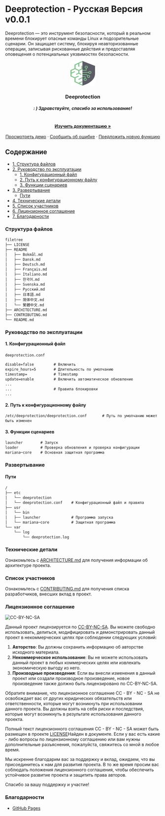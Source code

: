 # Deeprotection - Русская Версия v0.0.1

Deeprotection — это инструмент безопасности, который в реальном времени блокирует опасные команды Linux и подозрительные сценарии. Он защищает систему, блокируя неавторизованные операции, записывая рискованные действия и предоставляя оповещения о потенциальных уязвимостях безопасности.

<p align="center">
  <a href="https://github.com/Geekstrange/Deeprotection">
    <img src="https://github.com/Geekstrange/Deeprotection/blob/main/images/logo.svg" alt="Logo" width="80" height="80">
  </a>
  <h3 align="center">Deeprotection</h3>
  <h5 align="center">: ) Здравствуйте, спасибо за использование!</h5>
  <p align="center">
    <br />
    <a href="https://github.com/Geekstrange/Deeprotection"><strong>Изучить документацию »</strong></a>
    <br />
    <br />
    <a href="https://github.com/Geekstrange/Deeprotection">Просмотреть демо</a>
    ·
    <a href="https://github.com/Geekstrange/Deeprotection/issues">Сообщить об ошибке</a>
    ·
    <a href="https://github.com/Geekstrange/Deeprotection/issues">Предложить новую функцию</a>
  </p>
</p>

## Содержание

- [1. Структура файлов](#структура-файлов)
- [2. Руководство по эксплуатации](#руководство-по-эксплуатации)
  - [1. Конфигурационный файл](#1-конфигурационный-файл)
  - [2. Путь к конфигурационному файлу](#2-путь-к-конфигурационному-файлу)
  - [3. Функции сценариев](#3-функции-сценариев)
- [3. Развертывание](#развертывание)
  - [Пути](#пути)
- [4. Технические детали](#технические-детали)
- [5. Список участников](#список-участников)
- [6. Лицензионное соглашение](#лицензионное-соглашение)
- [7. Благодарности](#благодарности)

### Структура файлов
```
filetree 
├── LICENSE
├── README
│   ├── Bokmål.md
│   ├── Dansk.md
│   ├── Deutsch.md
│   ├── Français.md
│   ├── Italiano.md
│   ├── 한국어.md
│   ├── Svenska.md
│   ├── Русский.md
│   ├── 日本語.md
│   ├── 简体中文.md
│   └── 繁體中文.md
├── ARCHITECTURE.md
├── CONTRIBUTING.md
└── README.md

```

### Руководство по эксплуатации

#### 1. Конфигурационный файл

`deeprotection.conf`

```
disable=false         # Включить
expire_hours=5        # Длительность по умолчанию
timestamp=            # Timestamp
update=enable         # Включить автоматическое обновление
...
...                   # Правила блокировки
...
```

#### 2. Путь к конфигурационному файлу

```
/etc/deeprotection/deeprotection.conf		# Путь по умолчанию может быть изменен
```

#### 3. Функции сценариев

```
launcher        # Запуск
loader          # Проверка обновления и проверка конфигурации
mariana─core    # Основная защитная программа
```

### Развертывание

#### Пути

```
/
├── etc
│   └── deeprotection
│   └── deeprotection.conf    # Конфигурационный файл и правила
├── usr
│   └── bin 
│   ├── launcher              # Программа запуска
│   └── mariana─core          # Защитная программа
└── var
    └── log
        └── deeprotection.log
```

### Технические детали

Ознакомьтесь с [ARCHITECTURE.md](https://github.com/Geekstrange/Deeprotection/ARCHITECTURE.md) для получения информации об архитектуре проекта.

### Список участников

Ознакомьтесь с [CONTRIBUTING.md](https://github.com/Geekstrange/Deeprotection/CONTRIBUTING.md) для получения списка разработчиков, внесших вклад в проект.

### Лицензионное соглашение

![CC-BY-NC-SA](https://mirrors.creativecommons.org/presskit/buttons/88x31/svg/by-nc-sa.svg)

Данный проект лицензируется по [CC-BY-NC-SA](https://creativecommons.org/licenses/by-nc-sa/4.0/). Вы можете свободно использовать, делиться, модифицировать и демонстрировать данный проект в некоммерческих целях при соблюдении следующих условий:

1. **Авторство**: Вы должны сохранить информацию об авторстве исходного материала.
2. **Некоммерческое использование**: Вы не можете использовать данный проект в любых коммерческих целях или извлекать экономическую выгоду из него.
3. **Производные произведения**: Если вы внесли изменения в данный проект или создали производное произведение, новое произведение также должно быть лицензировано по CC-BY-NC-SA.

Обратите внимание, что лицензионное соглашение CC - BY - NC - SA не освобождает вас от других юридических обязательств или ответственности, которые могут возникнуть при использовании данного проекта. Вы должны взять на себя риски и последствия, которые могут возникнуть в результате использования данного проекта.

Полный текст лицензионного соглашения CC - BY - NC - SA может быть размещен в проекте [LICENSE](https://github.com/Geekstrange/Deeprotection/LICENSE)Найден в документе. Если у вас есть какие - либо вопросы по лицензионному соглашению или вам нужны дополнительные разъяснения, пожалуйста, свяжитесь со мной в любое время.

Мы искренне благодарим вас за поддержку и вклад, ожидаем, что вы присоединитесь к нам для развития проекта. В то же время просим вас соблюдать положения лицензионного соглашения, чтобы обеспечить устойчивое развитие проекта и защитить права авторов.

Спасибо за вашу поддержку и участие!

### Благодарности

- [GitHub Pages](https://pages.github.com)
